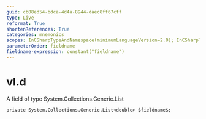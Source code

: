 ```yaml
---
guid: cb08ed54-bdca-4d4a-8944-daec8ff67cff
type: Live
reformat: True
shortenReferences: True
categories: mnemonics
scopes: InCSharpTypeAndNamespace(minimumLanguageVersion=2.0); InCSharpTypeMember(minimumLanguageVersion=2.0)
parameterOrder: fieldname
fieldname-expression: constant("fieldname")
---
```


# vl.d

A field of type System.Collections.Generic.List<double>

```
private System.Collections.Generic.List<double> $fieldname$;
```

